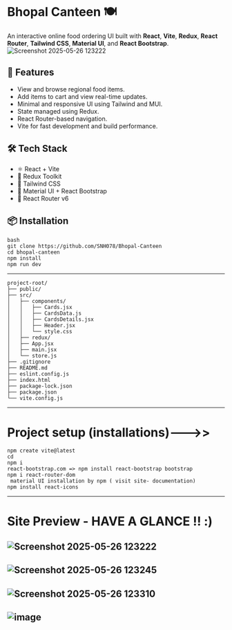 # Bhopal Canteen 🍽️

An interactive online food ordering UI built with **React**, **Vite**, **Redux**, **React Router**, **Tailwind CSS**, **Material UI**, and **React Bootstrap**.
![Screenshot 2025-05-26 123222](https://github.com/user-attachments/assets/70939b0c-8f8e-4ca4-a686-d0e4c34d3491)
## 🚀 Features

- View and browse regional food items.
- Add items to cart and view real-time updates.
- Minimal and responsive UI using Tailwind and MUI.
- State managed using Redux.
- React Router-based navigation.
- Vite for fast development and build performance.

## 🛠️ Tech Stack

- ⚛️ React + Vite
- 🧠 Redux Toolkit
- 💨 Tailwind CSS
- 🎨 Material UI + React Bootstrap
- 🔁 React Router v6

## 📦 Installation

```
bash
git clone https://github.com/SNH078/Bhopal-Canteen
cd bhopal-canteen
npm install
npm run dev
```
--------------------------
```
project-root/
├── public/
├── src/
│   ├── components/
│   │   ├── Cards.jsx
│   │   ├── CardsData.js
│   │   ├── CardsDetails.jsx
│   │   ├── Header.jsx
│   │   └── style.css
│   ├── redux/
│   ├── App.jsx
│   ├── main.jsx
│   └── store.js
├── .gitignore
├── README.md
├── eslint.config.js
├── index.html
├── package-lock.json
├── package.json
└── vite.config.js

```
-----------------
# Project setup (installations)--->>
```
npm create vite@latest
cd 
npm i
react-bootstrap.com => npm install react-bootstrap bootstrap
npm i react-router-dom
 material UI installation by npm ( visit site- documentation)
npm install react-icons

```
------------------------------

# Site Preview - HAVE A GLANCE !! :)

![Screenshot 2025-05-26 123222](https://github.com/user-attachments/assets/70939b0c-8f8e-4ca4-a686-d0e4c34d3491)
----
![Screenshot 2025-05-26 123245](https://github.com/user-attachments/assets/dcb5de3e-64a3-4956-8e15-4d237e1ee89d)
-----
![Screenshot 2025-05-26 123310](https://github.com/user-attachments/assets/a461f561-317e-4961-991d-fa0254541d70)
----
![image](https://github.com/user-attachments/assets/2291a91c-ace4-4600-9b95-76eb3d35ec2c)
---


